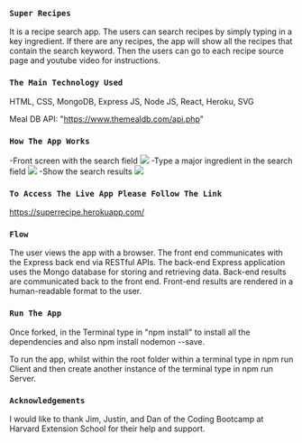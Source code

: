 
### `Super Recipes`
It is a recipe search app. The users can search recipes by simply typing in a key ingredient. If there are any recipes, the app will show all the recipes that contain the search keyword. Then the users can go to each recipe source page and youtube video for instructions.

### `The Main Technology Used`
HTML, CSS, MongoDB, Express JS, Node JS, React, Heroku, SVG

Meal DB API:
"https://www.themealdb.com/api.php"

### `How The App Works`
-Front screen with the search field
<img src="http://peiwren.com/recipe1.jpg">
-Type a major ingredient in the search field
<img src="http://peiwren.com/recipe2.jpg">
-Show the search results
<img src="http://peiwren.com/recipe3.jpg">

### `To Access The Live App Please Follow The Link`
https://superrecipe.herokuapp.com/

### `Flow`
The user views the app with a browser.
The front end communicates with the Express back end via RESTful APIs.
The back-end Express application uses the Mongo database for storing and retrieving data.
Back-end results are communicated back to the front end.
Front-end results are rendered in a human-readable format to the user.

### `Run The App`
Once forked, in the Terminal type in "npm install" to install all the dependencies and also npm install nodemon --save.

To run the app, whilst within the root folder within a terminal type in npm run Client and then create another instance of the terminal type in npm run Server.

### `Acknowledgements`
I would like to thank Jim, Justin, and Dan of the Coding Bootcamp at Harvard Extension School for their help and support.

